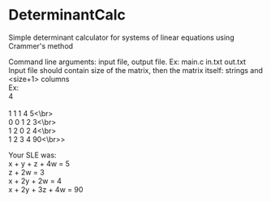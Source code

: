 # DeterminantCalc
Simple determinant calculator for systems of linear equations using Crammer's method  

Command line arguments: input file, output file. Ex: main.c in.txt out.txt  
Input file should contain size of the matrix, then the matrix itself: <size> strings and <size+1> columns  
Ex:  
4  
<br>1 1 1 4 5<\br> 
<br>0 0 1 2 3<\br> 
<br>1 2 0 2 4<\br> 
<br>1 2 3 4 90<\br>>  

Your SLE was:  
x + y + z + 4w = 5  
z + 2w = 3  
x + 2y + 2w = 4  
x + 2y + 3z + 4w = 90  
